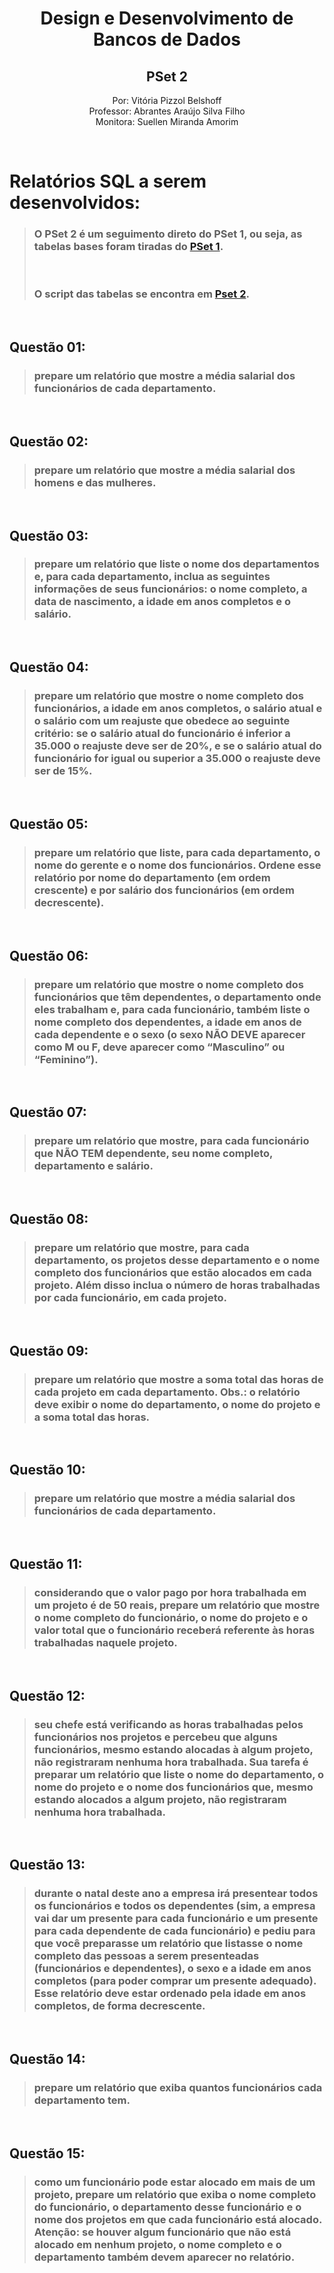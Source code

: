 <div align="center">
  
  # Design e Desenvolvimento de Bancos de Dados
  ## PSet 2
  
Por: Vitória Pizzol Belshoff </br>
Professor: Abrantes Araújo Silva Filho </br>
Monitora: Suellen Miranda Amorim 

</br>

  </div>

# Relatórios SQL a serem desenvolvidos:

> ### O PSet 2 é um seguimento direto do PSet 1, ou seja, as tabelas bases foram tiradas do [PSet 1](https://github.com/Tenkoria/uvv_bd_1_cc1m/tree/main/pset1). </br>
> </br>
>
> ### O script das tabelas se encontra em [Pset 2](https://github.com/Tenkoria/uvv_bd_1_cc1m/blob/main/pset2/Script-MyAQL.sql).

</br>

## Questão 01: 

> ### prepare um relatório que mostre a média salarial dos funcionários de cada departamento.


</br>


## Questão 02: 

> ### prepare um relatório que mostre a média salarial dos homens e das mulheres.


</br>


## Questão 03: 

> ### prepare um relatório que liste o nome dos departamentos e, para cada departamento, inclua as seguintes informações de seus funcionários: o nome completo, a data de nascimento, a idade em anos completos e o salário.


</br>


## Questão 04: 

> ### prepare um relatório que mostre o nome completo dos funcionários, a idade em anos completos, o salário atual e o salário com um reajuste que obedece ao seguinte critério: se o salário atual do funcionário é inferior a 35.000 o reajuste deve ser de 20%, e se o salário atual do funcionário for igual ou superior a 35.000 o reajuste deve ser de 15%.


</br>


## Questão 05: 

> ### prepare um relatório que liste, para cada departamento, o nome do gerente e o nome dos funcionários. Ordene esse relatório por nome do departamento (em ordem crescente) e por salário dos funcionários (em ordem decrescente).


</br>


## Questão 06: 

> ### prepare um relatório que mostre o nome completo dos funcionários que têm dependentes, o departamento onde eles trabalham e, para cada funcionário, também liste o nome completo dos dependentes, a idade em anos de cada dependente e o sexo (o sexo NÃO DEVE aparecer como M ou F, deve aparecer como “Masculino” ou “Feminino”).


</br>


## Questão 07: 

> ### prepare um relatório que mostre, para cada funcionário que NÃO TEM dependente, seu nome completo, departamento e salário.


</br>


## Questão 08: 

> ### prepare um relatório que mostre, para cada departamento, os projetos desse departamento e o nome completo dos funcionários que estão alocados em cada projeto. Além disso inclua o número de horas trabalhadas por cada funcionário, em cada projeto.


</br>


## Questão 09: 

> ### prepare um relatório que mostre a soma total das horas de cada projeto em cada departamento. Obs.: o relatório deve exibir o nome do departamento, o nome do projeto e a soma total das horas.


</br>


## Questão 10: 

> ### prepare um relatório que mostre a média salarial dos funcionários de cada departamento.


</br>


## Questão 11: 

> ### considerando que o valor pago por hora trabalhada em um projeto é de 50 reais, prepare um relatório que mostre o nome completo do funcionário, o nome do projeto e o valor total que o funcionário receberá referente às horas trabalhadas naquele projeto.


</br>


## Questão 12: 

> ### seu chefe está verificando as horas trabalhadas pelos funcionários nos projetos e percebeu que alguns funcionários, mesmo estando alocadas à algum projeto, não registraram nenhuma hora trabalhada. Sua tarefa é preparar um relatório que liste o nome do departamento, o nome do projeto e o nome dos funcionários que, mesmo estando alocados a algum projeto, não registraram nenhuma hora trabalhada.


</br>


## Questão 13: 

> ### durante o natal deste ano a empresa irá presentear todos os funcionários e todos os dependentes (sim, a empresa vai dar um presente para cada funcionário e um presente para cada dependente de cada funcionário) e pediu para que você preparasse um relatório que listasse o nome completo das pessoas a serem presenteadas (funcionários e dependentes), o sexo e a idade em anos completos (para poder comprar um presente adequado). Esse relatório deve estar ordenado pela idade em anos completos, de forma decrescente.


</br>


## Questão 14: 

> ### prepare um relatório que exiba quantos funcionários cada departamento tem.


</br>


## Questão 15: 

> ### como um funcionário pode estar alocado em mais de um projeto, prepare um relatório que exiba o nome completo do funcionário, o departamento desse funcionário e o nome dos projetos em que cada funcionário está alocado. Atenção: se houver algum funcionário que não está alocado em nenhum projeto, o nome completo e o departamento também devem aparecer no relatório.


</br>

